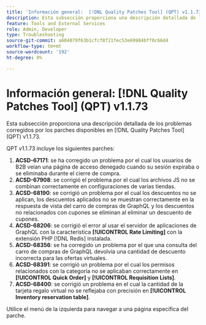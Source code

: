 ```yaml
---
title: 'Información general:  [!DNL Quality Patches Tool] (QPT) v1.1.73'
description: Esta subsección proporciona una descripción detallada de los problemas corregidos por los parches disponibles en  [!DNL Quality Patches Tool] (QPT) v1.1.73.
feature: Tools and External Services
role: Admin, Developer
type: Troubleshooting
source-git-commit: a604879f63b1cfcf8f21fec53e69984bff0c66d4
workflow-type: tm+mt
source-wordcount: '192'
ht-degree: 0%

---
```


# Información general: [!DNL Quality Patches Tool] (QPT) v1.1.73

Esta subsección proporciona una descripción detallada de los problemas corregidos por los parches disponibles en [!DNL Quality Patches Tool] (QPT) v1.1.73.

QPT v1.1.73 incluye los siguientes parches:
1. **ACSD-67171**: se ha corregido un problema por el cual los usuarios de B2B veían una página de acceso denegado cuando su sesión expiraba o se eliminaba durante el cierre de compra.
1. **ACSD-67908**: se corrigió el problema por el cual los archivos JS no se combinan correctamente en configuraciones de varias tiendas.
1. **ACSD-68190**: se corrigió un problema por el cual los descuentos no se aplican, los descuentos aplicados no se muestran correctamente en la respuesta de vista del carro de compras de GraphQL y los descuentos no relacionados con cupones se eliminan al eliminar un descuento de cupones.
1. **ACSD-68206**: se corrigió el error al usar el servidor de aplicaciones de GraphQL con la característica **[!UICONTROL Rate Limiting]** con la extensión PHP [!DNL Redis] instalada.
1. **ACSD-68356**: se ha corregido un problema por el que una consulta del carro de compras de GraphQL devolvía una cantidad de descuento incorrecta para las ofertas virtuales.
1. **ACSD-68391**: se corrigió un problema por el cual los permisos relacionados con la categoría no se aplicaban correctamente en **[!UICONTROL Quick Order]** y **[!UICONTROL Requisition Lists]**.
1. **ACSD-68400**: se corrigió un problema en el cual la cantidad de la tarjeta regalo virtual no se reflejaba con precisión en **[!UICONTROL Inventory reservation table]**.

Utilice el menú de la izquierda para navegar a una página específica del parche.
